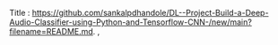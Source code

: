 Title : https://github.com/sankalpdhandole/DL--Project-Build-a-Deep-Audio-Classifier-using-Python-and-Tensorflow-CNN-/new/main?filename=README.md.
,

